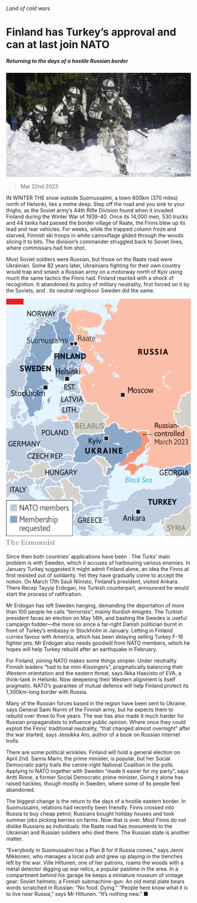 ###### Land of cold wars

# Finland has Turkey’s approval and can at last join NATO 

##### Returning to the days of a hostile Russian border 

![image](images/20230325_EUP505.jpg) 

> Mar 22nd 2023 

IN WINTER THE snow outside Suomussalmi, a town 600km (370 miles) north of Helsinki, lies a metre deep. Step off the road and you sink to your thighs, as the Soviet army’s 44th Rifle Division found when it invaded Finland during the Winter War of 1939-40. Once its 14,000 men, 530 trucks and 44 tanks had passed the border village of Raate, the Finns blew up its lead and rear vehicles. For weeks, while the trapped column froze and starved, Finnish ski troops in white camouflage glided through the woods slicing it to bits. The division’s commander struggled back to Soviet lines, where commissars had him shot.

Most Soviet soldiers were Russian, but those on the Raate road were Ukrainian. Some 82 years later, Ukrainians fighting for their own country would trap and smash a Russian army on a motorway north of Kyiv using much the same tactics the Finns had. Finland reacted with a shock of recognition. It abandoned its policy of military neutrality, first forced on it by the Soviets, and . Its neutral neighbour Sweden did the same.

![image](images/20230325_EUM933.png) 


Since then both countries’ applications have been . The Turks’ main problem is with Sweden, which it accuses of harbouring various enemies. In January Turkey suggested it might admit Finland alone, an idea the Finns at first resisted out of solidarity. Yet they have gradually come to accept the notion. On March 17th Sauli Niinisto, Finland’s president, visited Ankara. There Recep Tayyip Erdogan, his Turkish counterpart, announced he would start the process of ratification.

Mr Erdogan has left Sweden hanging, demanding the deportation of more than 100 people he calls “terrorists”, mainly Kurdish émigrés. The Turkish president faces an election on May 14th, and bashing the Swedes is useful campaign fodder—the more so since a far-right Danish politician burnt  in front of Turkey’s embassy in Stockholm in January. Letting in Finland curries favour with America, which has been delaying selling Turkey F-16 fighter jets. Mr Erdogan also needs goodwill from NATO members, which he hopes will help Turkey rebuild after an earthquake in February.

For Finland, joining NATO makes some things simpler. Under neutrality Finnish leaders “had to be mini-Kissingers”, pragmatically balancing their Western orientation and the eastern threat, says Ilkka Haavisto of EVA, a think-tank in Helsinki. Now deepening their Western alignment is itself pragmatic. NATO’s guarantee of mutual defence will help Finland protect its 1,300km-long border with Russia. 

Many of the Russian forces based in the region have been sent to Ukraine, says General Sami Nurmi of the Finnish army, but he expects them to rebuild over three to five years. The war has also made it much harder for Russian propagandists to influence public opinion. Where once they could exploit the Finns’ traditional neutrality, “that changed almost overnight” after the war started, says Jessikka Aro, author of a book on Russian internet trolls. 

There are some political wrinkles. Finland will hold a general election on April 2nd. Sanna Marin, the prime minister, is popular, but her Social Democratic party trails the centre-right National Coalition in the polls. Applying to NATO together with Sweden “made it easier for my party”, says Antti Rinne, a former Social Democratic prime minister. Going it alone has raised hackles, though mostly in Sweden, where some of its people feel abandoned.

The biggest change is the return to the days of a hostile eastern border. In Suomussalmi, relations had recently been friendly. Finns crossed into Russia to buy cheap petrol; Russians bought holiday houses and took summer jobs picking berries on farms. Now that is over. Most Finns do not dislike Russians as individuals: the Raate road has monuments to the Ukrainian and Russian soldiers who died there. The Russian state is another matter. 

“Everybody in Suomussalmi has a Plan B for if Russia comes,” says Jenni Mikkonen, who manages a local pub and grew up playing in the trenches left by the war. Ville Hiltunen, one of her patrons, roams the woods with a metal detector digging up war relics, a popular pastime in the area. In a compartment behind his garage he keeps a miniature museum of vintage gear: Soviet helmets; a Finnish submachine-gun. An old metal plate bears words scratched in Russian: “No food. Dying.” “People here know what it is to live near Russia,” says Mr Hiltunen. “It’s nothing new.” ■


